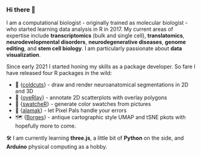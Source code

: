 ### Hi there 👋

I am a computational biologist - originally trained as molecular biologist - who started learning data analysis in R in 2017. My current areas of expertise include **transcriptomics** (bulk and single cell), **translatomics**, **neurodevelopmental disorders**, **neurodegenerative diseases**, **genome editing**, and **stem cell biology**. I am particularly passionate about **data visualization**. 

Since early 2021 I started honing my skills as a package developer. So fare I have released four R packages in the wild:

- 🧠 {[coldcuts](http://github.com/langleylab/coldcuts)} - draw and render neuroanatomical segmentations in 2D and 3D
- 🍳 {[oveRlay](http://github.com/gdagstn/oveRlay)} - annotate 2D scatterplots with overlay polygons
- 🎨 {[swatcheR](https://github.com/gdagstn/swatcheR)} - generate color swatches from pictures
- 🦜 {[alamak](https://github.com/gdagstn/alamak)} - let Pixel Pals handle your errors
- 🗺️ {[Borges](https://github.com/gdagstn/borges)} - antique cartographic style UMAP and tSNE pkots
with hopefully more to come.

🛠 I am currently learning **three.js**, a little bit of **Python** on the side, and **Arduino** physical computing as a hobby. 
